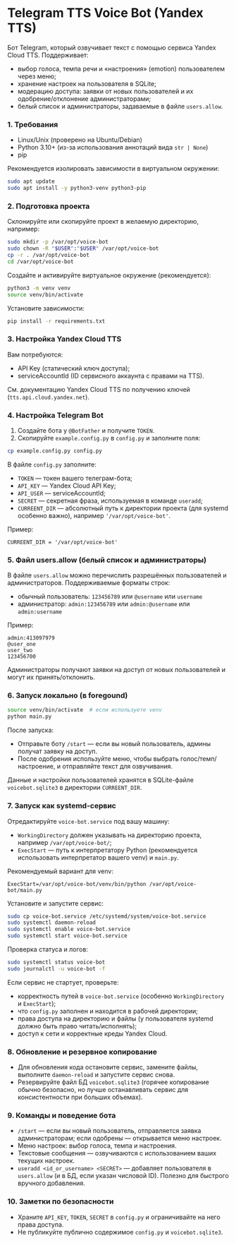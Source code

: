 # Telegram TTS Voice Bot (Yandex TTS)

Бот Telegram, который озвучивает текст с помощью сервиса Yandex Cloud TTS. Поддерживает:
- выбор голоса, темпа речи и «настроения» (emotion) пользователем через меню;
- хранение настроек на пользователя в SQLite;
- модерацию доступа: заявки от новых пользователей и их одобрение/отклонение администраторами;
- белый список и администраторы, задаваемые в файле `users.allow`.

### 1. Требования
- Linux/Unix (проверено на Ubuntu/Debian)
- Python 3.10+ (из-за использования аннотаций вида `str | None`)
- pip

Рекомендуется изолировать зависимости в виртуальном окружении:
```bash
sudo apt update
sudo apt install -y python3-venv python3-pip
```

### 2. Подготовка проекта
Склонируйте или скопируйте проект в желаемую директорию, например:
```bash
sudo mkdir -p /var/opt/voice-bot
sudo chown -R "$USER":"$USER" /var/opt/voice-bot
cp -r . /var/opt/voice-bot
cd /var/opt/voice-bot
```

Создайте и активируйте виртуальное окружение (рекомендуется):
```bash
python3 -m venv venv
source venv/bin/activate
```

Установите зависимости:
```bash
pip install -r requirements.txt
```

### 3. Настройка Yandex Cloud TTS
Вам потребуются:
- API Key (статический ключ доступа);
- serviceAccountId (ID сервисного аккаунта с правами на TTS).

См. документацию Yandex Cloud TTS по получению ключей (`tts.api.cloud.yandex.net`).

### 4. Настройка Telegram Bot
1. Создайте бота у `@BotFather` и получите `TOKEN`.
2. Скопируйте `example.config.py` в `config.py` и заполните поля:

```bash
cp example.config.py config.py
```

В файле `config.py` заполните:
- `TOKEN` — токен вашего телеграм-бота;
- `API_KEY` — Yandex Cloud API Key;
- `API_USER` — serviceAccountId;
- `SECRET` — секретная фраза, используемая в команде `useradd`;
- `CURREENT_DIR` — абсолютный путь к директории проекта (для systemd особенно важно), например `'/var/opt/voice-bot'`.

Пример:
```
CURREENT_DIR = '/var/opt/voice-bot'
```

### 5. Файл users.allow (белый список и администраторы)
В файле `users.allow` можно перечислить разрешённых пользователей и администраторов. Поддерживаемые форматы строк:
- обычный пользователь: `123456789` или `@username` или `username`
- администратор: `admin:123456789` или `admin:@username` или `admin:username`

Пример:
```
admin:413097979
@user_one
user_two
123456700
```

Администраторы получают заявки на доступ от новых пользователей и могут их принять/отклонить.

### 6. Запуск локально (в foregound)
```bash
source venv/bin/activate  # если используете venv
python main.py
```

После запуска:
- Отправьте боту `/start` — если вы новый пользователь, админы получат заявку на доступ.
- После одобрения используйте меню, чтобы выбрать голос/темп/настроение, и отправляйте текст для озвучивания.

Данные и настройки пользователей хранятся в SQLite-файле `voicebot.sqlite3` в директории `CURREENT_DIR`.

### 7. Запуск как systemd-сервис
Отредактируйте `voice-bot.service` под вашу машину:
- `WorkingDirectory` должен указывать на директорию проекта, например `/var/opt/voice-bot/`;
- `ExecStart` — путь к интерпретатору Python (рекомендуется использовать интерпретатор вашего venv) и `main.py`.

Рекомендуемый вариант для venv:
```
ExecStart=/var/opt/voice-bot/venv/bin/python /var/opt/voice-bot/main.py
```

Установите и запустите сервис:
```bash
sudo cp voice-bot.service /etc/systemd/system/voice-bot.service
sudo systemctl daemon-reload
sudo systemctl enable voice-bot.service
sudo systemctl start voice-bot.service
```

Проверка статуса и логов:
```bash
sudo systemctl status voice-bot
sudo journalctl -u voice-bot -f
```

Если сервис не стартует, проверьте:
- корректность путей в `voice-bot.service` (особенно `WorkingDirectory` и `ExecStart`);
- что `config.py` заполнен и находится в рабочей директории;
- права доступа на директорию и файлы (у пользователя systemd должно быть право читать/исполнять);
- доступ к сети и корректные креды Yandex Cloud.

### 8. Обновление и резервное копирование
- Для обновления кода остановите сервис, замените файлы, выполните `daemon-reload` и запустите сервис снова.
- Резервируйте файл БД `voicebot.sqlite3` (горячее копирование обычно безопасно, но лучше останавливать сервис для консистентности при больших объемах).

### 9. Команды и поведение бота
- `/start` — если вы новый пользователь, отправляется заявка администраторам; если одобрены — открывается меню настроек.
- Меню настроек: выбор голоса, темпа и настроения.
- Текстовые сообщения — озвучиваются с использованием ваших текущих настроек.
- `useradd <id_or_username> <SECRET>` — добавляет пользователя в `users.allow` (и в БД, если указан числовой ID). Полезно для быстрого вручного добавления.

### 10. Заметки по безопасности
- Храните `API_KEY`, `TOKEN`, `SECRET` в `config.py` и ограничивайте на него права доступа.
- Не публикуйте публично содержимое `config.py` и `voicebot.sqlite3`.